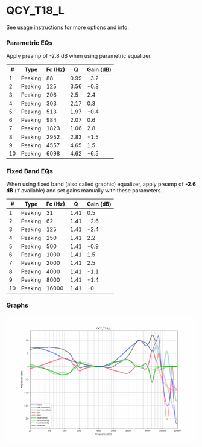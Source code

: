 # QCY_T18_L
See [usage instructions](https://github.com/jaakkopasanen/AutoEq#usage) for more options and info.

### Parametric EQs
Apply preamp of -2.8 dB when using parametric equalizer.

|   # | Type    |   Fc (Hz) |    Q |   Gain (dB) |
|-----|---------|-----------|------|-------------|
|   1 | Peaking |        88 | 0.99 |        -3.2 |
|   2 | Peaking |       125 | 3.56 |        -0.8 |
|   3 | Peaking |       206 | 2.5  |         2.4 |
|   4 | Peaking |       303 | 2.17 |         0.3 |
|   5 | Peaking |       513 | 1.97 |        -0.4 |
|   6 | Peaking |       984 | 2.07 |         0.6 |
|   7 | Peaking |      1823 | 1.06 |         2.8 |
|   8 | Peaking |      2952 | 2.83 |        -1.5 |
|   9 | Peaking |      4557 | 4.65 |         1.5 |
|  10 | Peaking |      6098 | 4.62 |        -6.5 |

### Fixed Band EQs
When using fixed band (also called graphic) equalizer, apply preamp of **-2.6 dB** (if available) and set gains manually with these parameters.

|   # | Type    |   Fc (Hz) |    Q |   Gain (dB) |
|-----|---------|-----------|------|-------------|
|   1 | Peaking |        31 | 1.41 |         0.5 |
|   2 | Peaking |        62 | 1.41 |        -2.6 |
|   3 | Peaking |       125 | 1.41 |        -2.4 |
|   4 | Peaking |       250 | 1.41 |         2.2 |
|   5 | Peaking |       500 | 1.41 |        -0.9 |
|   6 | Peaking |      1000 | 1.41 |         1.5 |
|   7 | Peaking |      2000 | 1.41 |         2.5 |
|   8 | Peaking |      4000 | 1.41 |        -1.1 |
|   9 | Peaking |      8000 | 1.41 |        -1.4 |
|  10 | Peaking |     16000 | 1.41 |        -0   |

### Graphs
![](./QCY_T18_L.png)
